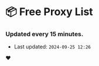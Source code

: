 # :package: Free Proxy List
### Updated every 15 minutes.

- Last updated: `2024-09-25 12:26`

:heart:
